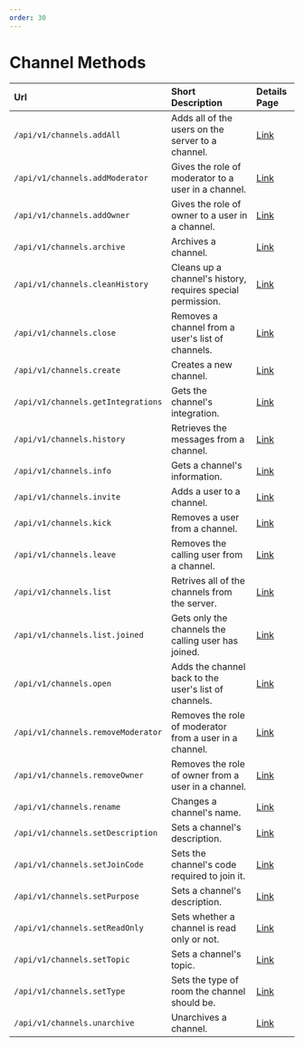 ```yaml
---
order: 30
---
```


# Channel Methods
| Url | Short Description | Details Page |
| :--- | :--- | :--- |
| `/api/v1/channels.addAll` | Adds all of the users on the server to a channel. | [Link](addAll.md) |
| `/api/v1/channels.addModerator` | Gives the role of moderator to a user in a channel. | [Link](addModerator.md) |
| `/api/v1/channels.addOwner` | Gives the role of owner to a user in a channel. | [Link](addOwner.md) |
| `/api/v1/channels.archive` | Archives a channel. | [Link](archive.md) |
| `/api/v1/channels.cleanHistory` | Cleans up a channel's history, requires special permission. | [Link](cleanHistory.md) |
| `/api/v1/channels.close` | Removes a channel from a user's list of channels. | [Link](close.md) |
| `/api/v1/channels.create` | Creates a new channel. | [Link](create.md) |
| `/api/v1/channels.getIntegrations` | Gets the channel's integration. | [Link](getIntegrations.md)
| `/api/v1/channels.history` | Retrieves the messages from a channel. | [Link](history.md) |
| `/api/v1/channels.info` | Gets a channel's information. | [Link](info.md) |
| `/api/v1/channels.invite` | Adds a user to a channel. | [Link](invite.md) |
| `/api/v1/channels.kick` | Removes a user from a channel. | [Link](kick.md) |
| `/api/v1/channels.leave` | Removes the calling user from a channel. | [Link](leave.md) |
| `/api/v1/channels.list` | Retrives all of the channels from the server. | [Link](list.md) |
| `/api/v1/channels.list.joined` | Gets only the channels the calling user has joined. | [Link](list.joined.md) |
| `/api/v1/channels.open` | Adds the channel back to the user's list of channels. | [Link](open.md) |
| `/api/v1/channels.removeModerator` | Removes the role of moderator from a user in a channel. | [Link](removeModerator.md) |
| `/api/v1/channels.removeOwner` | Removes the role of owner from a user in a channel. | [Link](removeOwner.md) |
| `/api/v1/channels.rename` | Changes a channel's name. | [Link](rename.md) |
| `/api/v1/channels.setDescription` | Sets a channel's description. | [Link](setDescription.md) |
| `/api/v1/channels.setJoinCode` | Sets the channel's code required to join it. | [Link](setJoinCode.md) |
| `/api/v1/channels.setPurpose` | Sets a channel's description. | [Link](setPurpose.md) |
| `/api/v1/channels.setReadOnly` | Sets whether a channel is read only or not. | [Link](setReadOnly.md) |
| `/api/v1/channels.setTopic` | Sets a channel's topic. | [Link](setTopic.md) |
| `/api/v1/channels.setType` | Sets the type of room the channel should be. | [Link](setType.md) |
| `/api/v1/channels.unarchive` | Unarchives a channel. | [Link](unarchive.md) |
